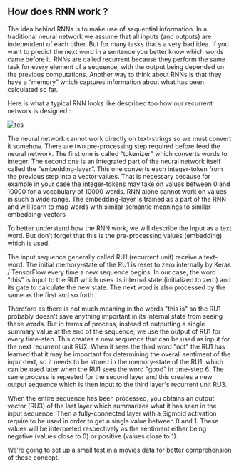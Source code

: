 ## How does RNN work ? 

The idea behind RNNs is to make use of sequential information. In a traditional neural network we assume that all inputs (and outputs) are independent of each other. But for many tasks that’s a very bad idea. If you want to predict the next word in a sentence you better know which words came before it. RNNs are called recurrent because they perform the same task for every element of a sequence, with the output being depended on the previous computations. Another way to think about RNNs is that they have a “memory” which captures information about what has been calculated so far. 

Here is what a typical RNN looks like described too how our recurrent network is designed :

![tes](https://user-images.githubusercontent.com/51121757/83359673-a69b8d00-a373-11ea-848e-5a715ad8441f.png)


The neural network cannot work directly on text-strings so we must convert it somehow. There are two pre-processing step required before feed the neural network. The first one is called “tokenizer” which converts words to integer. The second one is an integrated part of the neural network itself called the "embedding-layer”. This one converts each integer-token from the previous step into a vector values. 
That is necessary because for example in your case the integer-tokens may take on values between 0 and 10000 for a vocabulary of 10000 words. RNN alone cannot work on values in such a wide range. The embedding-layer is trained as a part of the RNN and will learn to map words with similar semantic meanings to similar embedding-vectors

To better understand how the RNN work, we will describe the input as a text word. But don’t forget that this is the pre-processing values (embedding) which is used.

The input sequence generally called RU1 (recurrent unit) receive a text-word. The initial memory-state of the RU1 is reset to zero internally by Keras / TensorFlow every time a new sequence begins. In our case, the word "this" is input to the RU1 which uses its internal state (initialized to zero) and its gate to calculate the new state. The next word is also processed by the same as the first and so forth. 

Therefore as there is not much meaning in the words "this is" so the RU1 probably doesn't save anything important in its internal state from seeing these words. But in terms of process, instead of outputting a single summary value at the end of the sequence, we use the output of RU1 for every time-step. This creates a new sequence that can be used as input for the next recurrent unit RU2. 
When it sees the third word "not" the RU1 has learned that it may be important for determining the overall sentiment of the input-text, so it needs to be stored in the memory-state of the RU1, which can be used later when the RU1 sees the word "good" in time-step 6.
The same process is repeated for the second layer and this creates a new output sequence which is then input to the third layer's recurrent unit RU3. 

When the entire sequence has been processed, you obtains an output vector (RU3) of the last layer  which summarizes what it has seen in the input sequence. Then a fully-connected layer with a Sigmoid activation require to be used in order to get a single value between 0 and 1. These values will be interpreted respectively as the sentiment either being negative (values close to 0) or positive (values close to 1).


We’re going to set up a small test in a movies data for better comprehension of these concept. 

